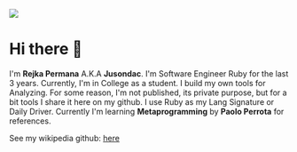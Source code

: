 
![](https://user-images.githubusercontent.com/30251013/163549072-3b507467-0549-43b4-91ac-5c4352b2c30e.png) 

# Hi there 👋

I'm **Rejka Permana** A.K.A **Jusondac**. I'm Software Engineer Ruby for the last 3 years. Currently, I'm in College as a student. 
I build my own tools for Analyzing. For some reason, I'm not published, its private purpose, but for a bit tools I share it here on my github.
I use Ruby as my Lang Signature or Daily Driver. Currently I'm learning **Metaprogramming** by **Paolo Perrota** for references.

See my wikipedia github: [here](https://github.com/jusondac/jusondac/wiki)

